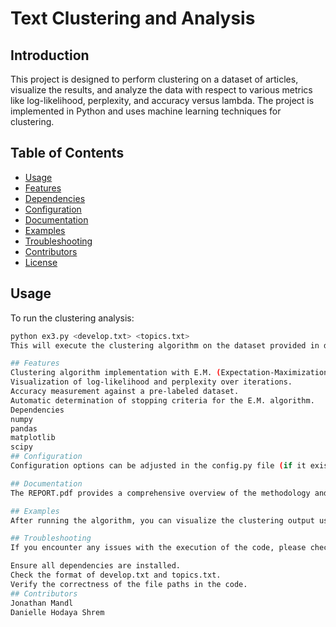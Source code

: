 # Text Clustering and Analysis

## Introduction

This project is designed to perform clustering on a dataset of articles, visualize the results, and analyze the data with respect to various metrics like log-likelihood, perplexity, and accuracy versus lambda. The project is implemented in Python and uses machine learning techniques for clustering.

## Table of Contents

- [Usage](#usage)
- [Features](#features)
- [Dependencies](#dependencies)
- [Configuration](#configuration)
- [Documentation](#documentation)
- [Examples](#examples)
- [Troubleshooting](#troubleshooting)
- [Contributors](#contributors)
- [License](#license)


## Usage

To run the clustering analysis:

```bash
python ex3.py <develop.txt> <topics.txt>
This will execute the clustering algorithm on the dataset provided in develop.txt and use the topics from topics.txt for labeling.

## Features
Clustering algorithm implementation with E.M. (Expectation-Maximization).
Visualization of log-likelihood and perplexity over iterations.
Accuracy measurement against a pre-labeled dataset.
Automatic determination of stopping criteria for the E.M. algorithm.
Dependencies
numpy
pandas
matplotlib
scipy
## Configuration
Configuration options can be adjusted in the config.py file (if it exists). This can include the number of clusters, lambda values, and iteration thresholds.

## Documentation
The REPORT.pdf provides a comprehensive overview of the methodology and the results obtained from running the algorithm.

## Examples
After running the algorithm, you can visualize the clustering output using the provided plots in likli.png and myplot.png.

## Troubleshooting
If you encounter any issues with the execution of the code, please check the following:

Ensure all dependencies are installed.
Check the format of develop.txt and topics.txt.
Verify the correctness of the file paths in the code.
## Contributors
Jonathan Mandl 
Danielle Hodaya Shrem 
